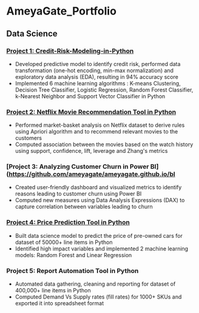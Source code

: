 # AmeyaGate_Portfolio
## Data Science

### [Project 1: Credit-Risk-Modeling-in-Python](https://github.com/ameyagate/Credit-Risk-Modeling-in-Python/blob/main/Credit%20Risk%20Modeling.ipynb)
* Developed predictive model to identify credit risk, performed data transformation (one-hot encoding, min-max normalization) and exploratory data analysis (EDA), resulting in 94% accuracy score
* Implemented 6 machine learning algorithms : K-means Clustering, Decision Tree Classifier, Logistic Regression, Random Forest Classifier, k-Nearest Neighbor and Support Vector Classifier in Python

### [Project 2: Netflix Movie Recommendation Tool in Python](https://github.com/ameyagate/ameyagate.github.io/blob/476fe1144e908bcadc2f9d5773a21cc095997169/Netflix%20Movie%20Suggestions.ipynb)
* Performed market-basket analysis on Netflix dataset to derive rules using Apriori algorithm and to recommend relevant movies to the customers
* Computed association between the movies based on the watch history using support, confidence, lift, leverage and Zhang's metrics 

### [Project 3: Analyzing Customer Churn in Power BI](https://github.com/ameyagate/ameyagate.github.io/bl
* Created user-friendly dashboard and visualized metrics to identify reasons leading to customer churn using Power BI
* Computed new measures using Data Analysis Expressions (DAX) to capture correlation between variables leading to churn

### [Project 4: Price Prediction Tool in Python](https://github.com/ameyagate/ameyagate.github.io/blob/658c0a6f04283101eeedd55cee316b8e5ed276b0/Price%20predictions%20for%20used%20cars.ipynb)
* Built data science model to predict the price of pre-owned cars for dataset of 50000+ line items in Python
* Identified high impact variables and implemented 2 machine learning models: Random Forest and Linear Regression

### Project 5: Report Automation Tool in Python
* Automated data gathering, cleaning and reporting for dataset of 400,000+ line items in Python
* Computed Demand Vs Supply rates (fill rates) for 1000+ SKUs and exported it into spreadsheet format
